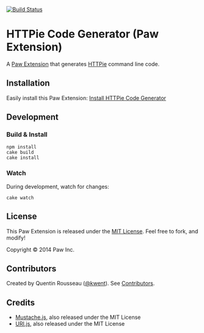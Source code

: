 [![Build Status](https://travis-ci.org/luckymarmot/Paw-HTTPieCodeGenerator.svg?branch=master)](https://travis-ci.org/luckymarmot/Paw-HTTPieCodeGenerator)

# HTTPie Code Generator (Paw Extension)

A [Paw Extension](http://luckymarmot.com/paw/extensions/) that generates [HTTPie](https://github.com/jakubroztocil/httpie) command line code.

## Installation

Easily install this Paw Extension: [Install HTTPie Code Generator](http://luckymarmot.com/paw/extensions/HTTPieCodeGenerator)

## Development

### Build & Install

```shell
npm install
cake build
cake install
```

### Watch

During development, watch for changes:

```shell
cake watch
```

## License

This Paw Extension is released under the [MIT License](LICENSE). Feel free to fork, and modify!

Copyright © 2014 Paw Inc.

## Contributors

Created by Quentin Rousseau ([@kwent](https://github.com/kwent)). See [Contributors](https://github.com/luckymarmot/Paw-HTTPieCodeGenerator/graphs/contributors).

## Credits

* [Mustache.js](https://github.com/janl/mustache.js/), also released under the MIT License
* [URI.js](http://medialize.github.io/URI.js/), also released under the MIT License

